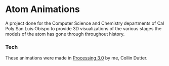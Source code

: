 # Atom Animations

A project done for the Computer Science and Chemistry departments of Cal Poly San Luis Obispo to provide 3D visualizations of the various stages the models of the atom has gone through throughout history.

### Tech
These animations were made in [Processing 3.0] by me, Collin Dutter.

[Processing 3.0]: https://processing.org


